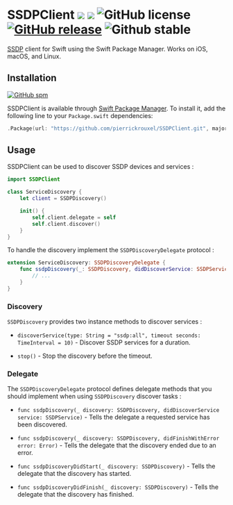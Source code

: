 # SSDPClient ![](https://img.shields.io/badge/swift-3.0-orange.svg) ![](https://img.shields.io/badge/plateforms-iOS%20%7C%20mac%20OS%20%7C%20linux-lightgrey.svg) ![GitHub license](https://img.shields.io/badge/license-MIT-blue.svg) [![GitHub release](https://img.shields.io/badge/version-v0.1.0-brightgreen.svg)](https://github.com/pierrickrouxel/SSDPClient/releases) ![Github stable](https://img.shields.io/badge/stable-true-brightgreen.svg)

[SSDP](https://en.wikipedia.org/wiki/Simple_Service_Discovery_Protocol) client for Swift using the Swift Package Manager. Works on iOS, macOS, and Linux.

## Installation
[![GitHub spm](https://img.shields.io/badge/spm-supported-brightgreen.svg)](https://swift.org/package-manager/)

SSDPClient is available through [Swift Package Manager](https://swift.org/package-manager/). To install it, add the following line to your `Package.swift` dependencies:

```swift
.Package(url: "https://github.com/pierrickrouxel/SSDPClient.git", majorVersion: 0, minor: 1)
```

## Usage
SSDPClient can be used to discover SSDP devices and services :

```swift
import SSDPClient

class ServiceDiscovery {
    let client = SSDPDiscovery()

    init() {
        self.client.delegate = self
        self.client.discover()
    }
}
```

To handle the discovery implement the `SSDPDiscoveryDelegate` protocol :

```swift
extension ServiceDiscovery: SSDPDiscoveryDelegate {
    func ssdpDiscovery(_: SSDPDiscovery, didDiscoverService: SSDPService) {
        // ...
    }
}
```

### Discovery
`SSDPDiscovery` provides two instance methods to discover services :

* `discoverService(type: String = "ssdp:all", timeout seconds: TimeInterval = 10)` - Discover SSDP services for a duration.

* `stop()` - Stop the discovery before the timeout.

### Delegate
The `SSDPDiscoveryDelegate` protocol defines delegate methods that you should implement when using `SSDPDiscovery` discover tasks :

* `func ssdpDiscovery(_ discovery: SSDPDiscovery, didDiscoverService service: SSDPService)` - Tells the delegate a requested service has been discovered.

* `func ssdpDiscovery(_ discovery: SSDPDiscovery, didFinishWithError error: Error)` - Tells the delegate that the discovery ended due to an error.

* `func ssdpDiscoveryDidStart(_ discovery: SSDPDiscovery)` - Tells the delegate that the discovery has started.

* `func ssdpDiscoveryDidFinish(_ discovery: SSDPDiscovery)` - Tells the delegate that the discovery has finished.

